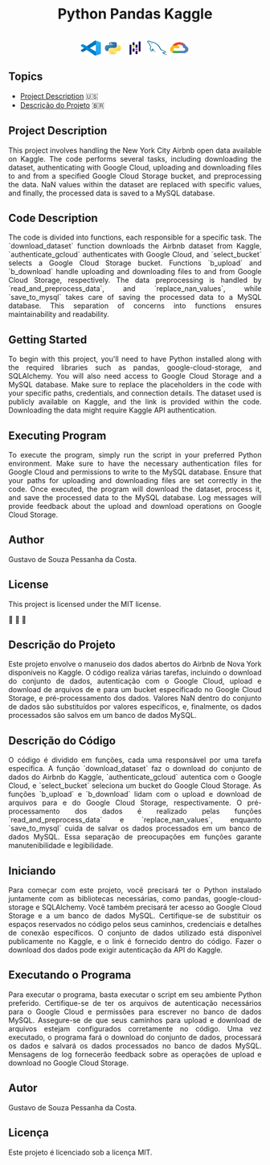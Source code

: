 <h1 align="center"> Python Pandas Kaggle </h1>
<div dir="auto" align="center">
  <br>
  <a target="_blank" rel="noopener noreferrer nofollow" href="https://raw.githubusercontent.com/devicons/devicon/master/icons/vscode/vscode-original.svg"><img align="center" alt="Gustavo-VSCode" height="30" width="40" src="https://raw.githubusercontent.com/devicons/devicon/master/icons/vscode/vscode-original.svg" style="max-width: 100%;"></a>
  <a target="_blank" rel="noopener noreferrer nofollow" href="https://raw.githubusercontent.com/devicons/devicon/master/icons/python/python-original.svg"><img align="center" alt="Gustavo-Python" height="30" width="40" src="https://raw.githubusercontent.com/devicons/devicon/master/icons/python/python-original.svg" style="max-width: 100%;"></a>
  <a target="_blank" rel="noopener noreferrer nofollow" href="https://raw.githubusercontent.com/devicons/devicon/master/icons/pandas/pandas-original.svg"><img align="center" alt="Gustavo-Pandas" height="30" width="40" src="https://raw.githubusercontent.com/devicons/devicon/master/icons/pandas/pandas-original.svg" style="max-width: 100%;"></a>
    <a target="_blank" rel="noopener noreferrer nofollow" href="https://raw.githubusercontent.com/devicons/devicon/master/icons/mysql/mysql-original.svg"><img align="center" alt="Gustavo-MySQL" height="30" width="40" src="https://raw.githubusercontent.com/devicons/devicon/master/icons/mysql/mysql-original.svg" style="max-width: 100%;"></a>
    <a target="_blank" rel="noopener noreferrer nofollow" href="https://raw.githubusercontent.com/devicons/devicon/master/icons/googlecloud/googlecloud-original.svg"><img align="center" alt="Gustavo-GCP" height="30" width="40" src="https://raw.githubusercontent.com/devicons/devicon/master/icons/googlecloud/googlecloud-original.svg" style="max-width: 100%;"></a>
</br>
</div>

## Topics
* [Project Description](#project-description) :us:
* [Descrição do Projeto](#descrição-do-projeto) :brazil:
  
## Project Description
<p align="justify">
This project involves handling the New York City Airbnb open data available on Kaggle. The code performs several tasks, including downloading the dataset, authenticating with Google Cloud, uploading and downloading files to and from a specified Google Cloud Storage bucket, and preprocessing the data. NaN values within the dataset are replaced with specific values, and finally, the processed data is saved to a MySQL database.
</p>

## Code Description
<p align="justify">
The code is divided into functions, each responsible for a specific task. The `download_dataset` function downloads the Airbnb dataset from Kaggle, `authenticate_gcloud` authenticates with Google Cloud, and `select_bucket` selects a Google Cloud Storage bucket. Functions `b_upload` and `b_download` handle uploading and downloading files to and from Google Cloud Storage, respectively. The data preprocessing is handled by `read_and_preprocess_data`, and `replace_nan_values`, while `save_to_mysql` takes care of saving the processed data to a MySQL database. This separation of concerns into functions ensures maintainability and readability.
</p>

## Getting Started
<p align="justify">
To begin with this project, you'll need to have Python installed along with the required libraries such as pandas, google-cloud-storage, and SQLAlchemy. You will also need access to Google Cloud Storage and a MySQL database. Make sure to replace the placeholders in the code with your specific paths, credentials, and connection details. The dataset used is publicly available on Kaggle, and the link is provided within the code. Downloading the data might require Kaggle API authentication.
</p>

## Executing Program
<p align="justify"> 
To execute the program, simply run the script in your preferred Python environment. Make sure to have the necessary authentication files for Google Cloud and permissions to write to the MySQL database. Ensure that your paths for uploading and downloading files are set correctly in the code. Once executed, the program will download the dataset, process it, and save the processed data to the MySQL database. Log messages will provide feedback about the upload and download operations on Google Cloud Storage.
</p>

## Author
<p align="justify"> Gustavo de Souza Pessanha da Costa. 
</p>

## License
<p align="justify"> This project is licensed under the MIT license. 
</p>

:small_orange_diamond: :small_orange_diamond: :small_orange_diamond:

## Descrição do Projeto

<p align="justify">
Este projeto envolve o manuseio dos dados abertos do Airbnb de Nova York disponíveis no Kaggle. O código realiza várias tarefas, incluindo o download do conjunto de dados, autenticação com o Google Cloud, upload e download de arquivos de e para um bucket especificado no Google Cloud Storage, e pré-processamento dos dados. Valores NaN dentro do conjunto de dados são substituídos por valores específicos, e, finalmente, os dados processados são salvos em um banco de dados MySQL.
</p>

## Descrição do Código
<p align="justify">
O código é dividido em funções, cada uma responsável por uma tarefa específica. A função `download_dataset` faz o download do conjunto de dados do Airbnb do Kaggle, `authenticate_gcloud` autentica com o Google Cloud, e `select_bucket` seleciona um bucket do Google Cloud Storage. As funções `b_upload` e `b_download` lidam com o upload e download de arquivos para e do Google Cloud Storage, respectivamente. O pré-processamento dos dados é realizado pelas funções `read_and_preprocess_data` e `replace_nan_values`, enquanto `save_to_mysql` cuida de salvar os dados processados em um banco de dados MySQL. Essa separação de preocupações em funções garante manutenibilidade e legibilidade.
</p>

## Iniciando
<p align="justify">
Para começar com este projeto, você precisará ter o Python instalado juntamente com as bibliotecas necessárias, como pandas, google-cloud-storage e SQLAlchemy. Você também precisará ter acesso ao Google Cloud Storage e a um banco de dados MySQL. Certifique-se de substituir os espaços reservados no código pelos seus caminhos, credenciais e detalhes de conexão específicos. O conjunto de dados utilizado está disponível publicamente no Kaggle, e o link é fornecido dentro do código. Fazer o download dos dados pode exigir autenticação da API do Kaggle.
</p>

## Executando o Programa
<p align="justify"> 
Para executar o programa, basta executar o script em seu ambiente Python preferido. Certifique-se de ter os arquivos de autenticação necessários para o Google Cloud e permissões para escrever no banco de dados MySQL. Assegure-se de que seus caminhos para upload e download de arquivos estejam configurados corretamente no código. Uma vez executado, o programa fará o download do conjunto de dados, processará os dados e salvará os dados processados no banco de dados MySQL. Mensagens de log fornecerão feedback sobre as operações de upload e download no Google Cloud Storage.
</p>

## Autor
<p align="justify"> Gustavo de Souza Pessanha da Costa.
</p>

## Licença
<p align="justify"> Este projeto é licenciado sob a licença MIT.
</p>




